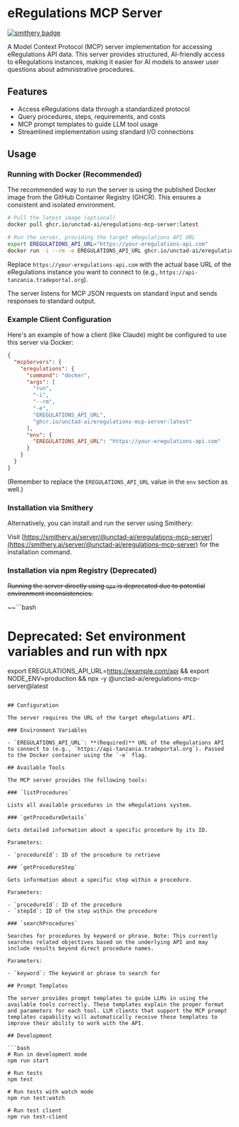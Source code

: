 # eRegulations MCP Server

[![smithery badge](https://smithery.ai/badge/@unctad-ai/eregulations-mcp-server)](https://smithery.ai/server/@unctad-ai/eregulations-mcp-server)

A Model Context Protocol (MCP) server implementation for accessing eRegulations API data. This server provides structured, AI-friendly access to eRegulations instances, making it easier for AI models to answer user questions about administrative procedures.

## Features

- Access eRegulations data through a standardized protocol
- Query procedures, steps, requirements, and costs
- MCP prompt templates to guide LLM tool usage
- Streamlined implementation using standard I/O connections

## Usage

### Running with Docker (Recommended)

The recommended way to run the server is using the published Docker image from the GitHub Container Registry (GHCR). This ensures a consistent and isolated environment.

```bash
# Pull the latest image (optional)
docker pull ghcr.io/unctad-ai/eregulations-mcp-server:latest

# Run the server, providing the target eRegulations API URL
export EREGULATIONS_API_URL="https://your-eregulations-api.com"
docker run -i --rm -e EREGULATIONS_API_URL ghcr.io/unctad-ai/eregulations-mcp-server
```

Replace `https://your-eregulations-api.com` with the actual base URL of the eRegulations instance you want to connect to (e.g., `https://api-tanzania.tradeportal.org`).

The server listens for MCP JSON requests on standard input and sends responses to standard output.

### Example Client Configuration

Here's an example of how a client (like Claude) might be configured to use this server via Docker:

```json
{
  "mcpServers": {
    "eregulations": {
      "command": "docker",
      "args": [
        "run",
        "-i",
        "--rm",
        "-e",
        "EREGULATIONS_API_URL",
        "ghcr.io/unctad-ai/eregulations-mcp-server:latest"
      ],
      "env": {
        "EREGULATIONS_API_URL": "https://your-eregulations-api.com"
      }
    }
  }
}
```

(Remember to replace the `EREGULATIONS_API_URL` value in the `env` section as well.)

### Installation via Smithery

Alternatively, you can install and run the server using Smithery:

Visit [https://smithery.ai/server/@unctad-ai/eregulations-mcp-server](https://smithery.ai/server/@unctad-ai/eregulations-mcp-server) for the installation command.

### Installation via npm Registry (Deprecated)

~~Running the server directly using `npx` is deprecated due to potential environment inconsistencies.~~

~~```bash

# Deprecated: Set environment variables and run with npx

export EREGULATIONS_API_URL=https://example.com/api && export NODE_ENV=production && npx -y @unctad-ai/eregulations-mcp-server@latest

````~~

## Configuration

The server requires the URL of the target eRegulations API.

### Environment Variables

- `EREGULATIONS_API_URL`: **(Required)** URL of the eRegulations API to connect to (e.g., `https://api-tanzania.tradeportal.org`). Passed to the Docker container using the `-e` flag.

## Available Tools

The MCP server provides the following tools:

### `listProcedures`

Lists all available procedures in the eRegulations system.

### `getProcedureDetails`

Gets detailed information about a specific procedure by its ID.

Parameters:

- `procedureId`: ID of the procedure to retrieve

### `getProcedureStep`

Gets information about a specific step within a procedure.

Parameters:

- `procedureId`: ID of the procedure
- `stepId`: ID of the step within the procedure

### `searchProcedures`

Searches for procedures by keyword or phrase. Note: This currently searches related objectives based on the underlying API and may include results beyond direct procedure names.

Parameters:

- `keyword`: The keyword or phrase to search for

## Prompt Templates

The server provides prompt templates to guide LLMs in using the available tools correctly. These templates explain the proper format and parameters for each tool. LLM clients that support the MCP prompt templates capability will automatically receive these templates to improve their ability to work with the API.

## Development

```bash
# Run in development mode
npm run start

# Run tests
npm test

# Run tests with watch mode
npm run test:watch

# Run test client
npm run test-client
````
